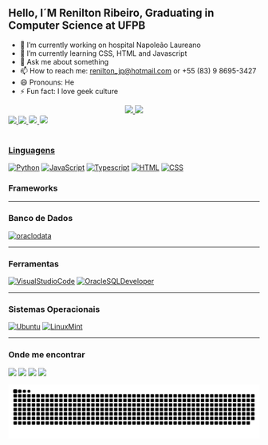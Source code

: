 ## Hello, I´M Renilton Ribeiro, Graduating in Computer Science at UFPB

- 🔭 I’m currently working on hospital Napoleão Laureano
- 🌱 I’m currently learning CSS, HTML and Javascript
- 💬 Ask me about something
- 📫 How to reach me:  renilton_jp@hotmail.com or +55 (83) 9 8695-3427
- 😄 Pronouns:  He
- ⚡ Fun fact:  I love geek culture

<div align="center">
  <a href="https://github.com/Reniwtz">
  <img height="170em" src="https://github-readme-stats.vercel.app/api?username=Reniwtz&show_icons=true&theme=dark&include_all_commits=true&count_private=true"/>
  <img height="170em" src="https://github-readme-stats.vercel.app/api/top-langs/?username=Reniwtz&layout=compact&langs_count=7&theme=dark"/>
</div>
  
   <img height="160em" src="https://github-readme-stats.vercel.app/api?username=Reniwtz&show_icons=true&theme=tokyonight&include_all_commits=true&count_private=true">
  <img height="160em" src="https://github-readme-stats.vercel.app/api/top-langs/?username=Reniwtz&layout=compact&langs_count=6&theme=tokyonight">

  <img style="border: 1px solid white; border-radius: 4px;" height="203px" src="https://github-readme-stats.vercel.app/api?username=Reniwtz&show_icons=true&custom_title=GugaS1lva's%20Github%20Stats&theme=tokyonight&hide_border=true">
  <img style="border: 1px solid white; border-radius: 4px;" height="203px" src="https://github-readme-streak-stats.herokuapp.com/?user=Reniwtz&theme=tokyonight&hide_border=true">
  <br><br>
  
  
  
  
 ### Linguagens

[![Python](https://img.shields.io/badge/Python-3776AB?style=for-the-badge&logo=python&logoColor=white)](https://python.org/docs) [![JavaScript](https://img.shields.io/badge/JavaScript-F7DF1E?style=for-the-badge&logo=javascript&logoColor=black)](https://developer.mozilla.org/pt-BR/docs/Web/JavaScript)
[![Typescript](https://img.shields.io/badge/TypeScript-007ACC?style=for-the-badge&logo=typescript&logoColor=white)](https://www.typescriptlang.org/) [![HTML](https://img.shields.io/badge/HTML-239120?style=for-the-badge&logo=html5&logoColor=white)]([https://developer.mozilla.org/en-US/docs/Web/HTML) [![CSS](https://img.shields.io/badge/CSS-239120?&style=for-the-badge&logo=css3&logoColor=white)](https://developer.mozilla.org/en-US/docs/Web/CSS)

### Frameworks

---

### Banco de Dados

[![oraclodata](https://img.shields.io/badge/Oracle_Database-F80000?style=for-the-badge&logo=oracle&logoColor=white)](https://www.oracle.com/br/database/)

---

### Ferramentas

[![VisualStudioCode](https://img.shields.io/badge/Visual_Studio_Code-007ACC?style=for-the-badge&logo=visualstudiocode&logoColor=white)](https://code.visualstudio.com/) [![OracleSQLDeveloper](https://img.shields.io/badge/Oracle_SQL_Developer-F80000?style=for-the-badge&logo=oracle&logoColor=white)](https://www.oracle.com/database/sqldeveloper/)

---

### Sistemas Operacionais

[![Ubuntu](https://img.shields.io/badge/Ubuntu-E95420?style=for-the-badge&logo=ubuntu&logoColor=white)](https://ubuntu.com/) [![LinuxMint](https://img.shields.io/badge/Windows-0078D6?style=for-the-badge&logo=windows&logoColor=white)](https://www.microsoft.com/pt-br/windows)

---

### Onde me encontrar

<div> 
  <a href="https://www.instagram.com/reniltonribeiiro/" target="_blank"><img src="https://img.shields.io/badge/-Instagram-%23E4405F?style=for-the-badge&logo=instagram&logoColor=white" target="_blank"></a>
 <a href="https://discord.gg/2QrF5FSc" target="_blank"><img src="https://img.shields.io/badge/Discord-7289DA?style=for-the-badge&logo=discord&logoColor=white" target="_blank"></a> 
  <a href = "mailto:contatorenilton_jp@hotmail.com"><img src="https://img.shields.io/badge/-Gmail-%23333?style=for-the-badge&logo=gmail&logoColor=white" target="_blank"></a>
  <a href="https://www.linkedin.com/in/renilton-ribeiro-de-oliveira-62406b12a/" target="_blank"><img src="https://img.shields.io/badge/-LinkedIn-%230077B5?style=for-the-badge&logo=linkedin&logoColor=white" target="_blank"></a> 
 
  ![Snake animation](https://github.com/reniwtz/reniwtz/blob/output/github-contribution-grid-snake.svg)
 
</div>
